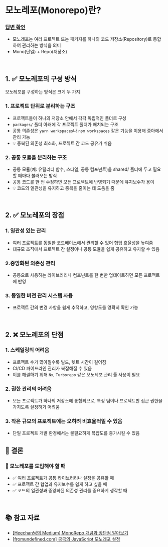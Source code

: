 # 모노레포(Monorepo)란?

### [답변 확인](https://www.maeil-mail.kr/question/169)

- 모노레포는 여러 프로젝트 또는 패키지를 하나의 코드 저장소(Repository)로 통합하여 관리하는 방식을 의미
- Mono(단일) + Repo(저장소)

<br/>

## 1. ✅ 모노레포의 구성 방식

모노레포를 구성하는 방식은 크게 두 가지

### 1. 프로젝트 단위로 분리하는 구조

- 프로젝트들이 하나의 저장소 안에서 각각 독립적인 폴더로 구성
- `packages/` 폴더 아래에 각 프로젝트 폴더가 배치되는 구조
- 공통 의존성은 `yarn workspaces`나 `npm workspaces` 같은 기능을 이용해 중아에서 관리 가능
- 💡 중복된 의존성 최소화, 프로젝트 간 코드 공유가 쉬움

### 2. 공통 모듈을 분리하는 구조

- 공통 모듈(예: 유틸리티 함수, 스타일, 공통 컴포넌트)을 shared/ 폴더에 두고 필요할 때마다 불러오는 방식
- 공통 코드를 한 번 수정하면 모든 프로젝트에 반영되기 때문에 유지보수가 용이
- 💡 코드의 일관성을 유지하고 중복을 줄이는 데 도움을 줌

<br/>

## 2. ✅ 모노레포의 장점

### 1. 일관성 있는 관리

- 여러 프로젝트를 동일한 코드베이스에서 관리할 수 있어 협업 효율성을 높여줌
- 대규모 조직에서 프로젝트 간 설정이나 공통 모듈을 쉽게 공유하고 유지할 수 있음

### 2.중앙화된 의존성 관리

- 공통으로 사용하는 라이브러리나 컴포넌트를 한 번만 업데이트하면 모든 프로젝트에 반영

### 3. 동일한 버전 관리 시스템 사용

- 프로젝트 간의 변경 사항을 쉽게 추적하고, 영향도를 명확히 확인 가능

<br/>

## 2. ❌ 모노레포의 단점

### 1. 스케일링의 어려움

- 프로젝트 수가 많아질수록 빌드, 텟트 시간이 길어짐
- CI/CD 파이프라인 관리가 복잡해질 수 있음
- 이를 해결하기 위해 `Nx`, `Turborepo` 같은 모노레포 관리 툴 사용이 필요

### 2. 권한 관리의 어려움

- 모든 프로젝트가 하나의 저장소에 통합되므로, 특정 팀이나 프로젝트만 접근 권한을 가지도록 설정하기 어려움

### 3. 작은 규모의 프로젝트에는 오히려 비효율적일 수 있음

- 단일 프로젝트 개발 환경에서는 불필요하게 복잡도를 증가시킬 수 있음

## 🔹 결론

### 📌 모노레포를 도입해야 할 때

- ✅ 여러 프로젝트가 공통 라이브러리나 설정을 공유할 때
- ✅ 프로젝트 간 협업과 유지보수를 쉽게 하고 싶을 때
- ✅ 코드의 일관성과 중앙화된 의존성 관리를 중요하게 생각할 때

<br/>

## 📚 참고 자료

- [[Heechan님의 Medium] MonoRepo 개념과 장단점 알아보기](https://medium.com/hcleedev/dev-monorepo-%EA%B0%9C%EB%85%90-%EC%95%8C%EC%95%84%EB%B3%B4%EA%B8%B0-33fd3ce2b767)
- [[fromundefined.com] 궁극의 JavaScript 모노레포 설정](https://fromundefined.com/posts/2022-08-ultimate-monorepo/)
